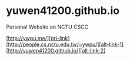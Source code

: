 # yuwen41200.github.io #

Personal Website on NCTU CSCC

[http://ywpu.me/][pri-link]  
[http://people.cs.nctu.edu.tw/~ywpu/][alt-link-1]  
[http://yuwen41200.github.io/][alt-link-2]

[pri-link]: http://ywpu.me/
[alt-link-1]: http://people.cs.nctu.edu.tw/~ywpu/
[alt-link-2]: http://yuwen41200.github.io/
